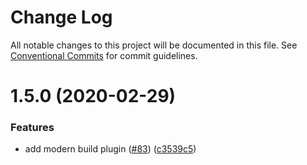 # Change Log

All notable changes to this project will be documented in this file.
See [Conventional Commits](https://conventionalcommits.org) for commit guidelines.

# 1.5.0 (2020-02-29)


### Features

* add modern build plugin ([#83](https://github.com/fengzilong/nut/issues/83)) ([c3539c5](https://github.com/fengzilong/nut/commit/c3539c533ba293a48b62d7255c49331975396e36))
